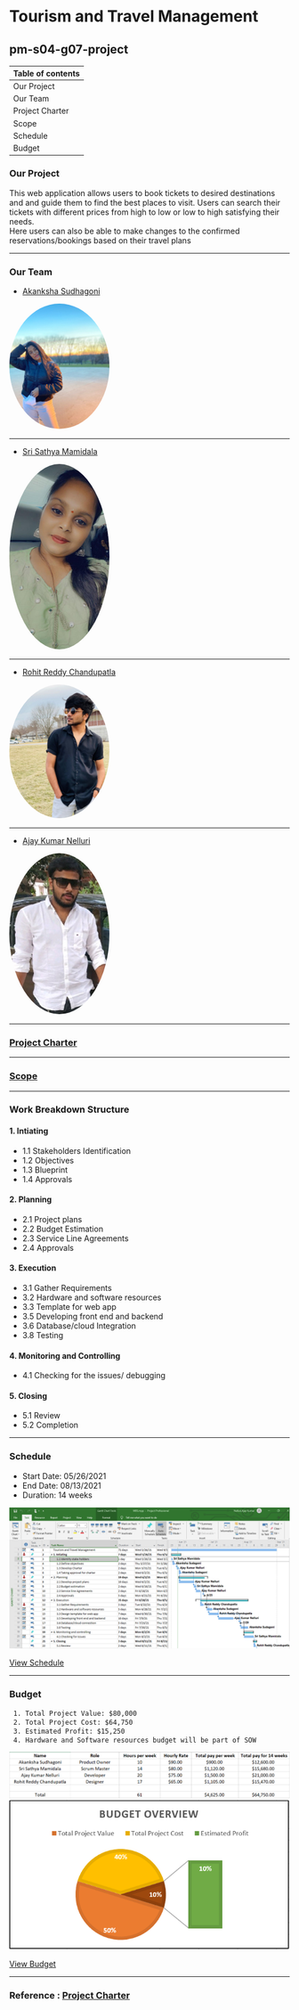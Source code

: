 # Tourism and Travel Management 
## pm-s04-g07-project

| Table of contents |
|-------------------|
| Our Project       |
| Our Team          |
| Project Charter   |
| Scope             |
| Schedule          |
| Budget            |

### Our Project 
<P> This web application allows users to book tickets to desired destinations and and guide them to find the best places to visit. Users can search their tickets with different prices from high to low or low to high satisfying their needs.<br/>
Here users can also be able to make changes to the confirmed reservations/bookings based on their travel plans</p>

---
### Our Team

  * [Akanksha Sudhagoni](https://github.com/S542046)  
  
  
  <img src="images/Akanksha.jpg" alt="drawing" width="180" style="border-radius:50%" /> <br/>
  
  ---


  * [Sri Sathya Mamidala](https://github.com/srisathyamamidala)
  

  <img src="images/sathya.jpeg" alt="drawing" width="180" style="border-radius:50%" />  <br/>
  
  ---


  * [Rohit Reddy Chandupatla](https://github.com/Rohitreddz)
  
   
   <img src="images/Rohit.jpg" alt="drawing" width="180" style="border-radius:50%" /> <br/>
   
   ---


  * [Ajay Kumar Nelluri](https://github.com/Ajay-Nelluri)
  

  <img src="images/Ajay.jfif" alt="drawing" width="180" style="border-radius:50%" /> <br/>
  
  ---

### [Project Charter](/scope/Charter.md)

---

### [Scope](https://github.com/Rohitreddz/pm-s04-g07-project/tree/main/scope) <br/>

---
### Work Breakdown Structure

#### 1. Intiating
* 1.1 Stakeholders Identification
* 1.2 Objectives
* 1.3 Blueprint
* 1.4 Approvals

#### 2. Planning
* 2.1 Project plans
* 2.2 Budget Estimation
* 2.3 Service Line Agreements
* 2.4 Approvals 

#### 3. Execution
* 3.1 Gather Requirements
* 3.2 Hardware and software resources
* 3.3 Template for web app
* 3.5 Developing front end and backend
* 3.6 Database/cloud Integration
* 3.8 Testing

#### 4. Monitoring and Controlling
* 4.1 Checking for the issues/ debugging

#### 5. Closing
* 5.1 Review
* 5.2 Completion

---

     
### Schedule

  * Start Date: 05/26/2021
  * End Date: 08/13/2021
  * Duration: 14 weeks
  
  <img src="/schedule/Updated.PNG" alt="Schedule1"/>
  
  [View Schedule](https://github.com/Rohitreddz/pm-s04-g07-project/tree/main/schedule)  
  
  ---
    
### Budget

     1. Total Project Value: $80,000 
     2. Total Project Cost: $64,750 
     3. Estimated Profit: $15,250 
     4. Hardware and Software resources budget will be part of SOW

<img src="/Budget/Budget.PNG" alt="Project Budget"/>

<img src="/Budget/Image.PNG" alt="Project Budget1"/>

[View Budget](https://github.com/Rohitreddz/pm-s04-g07-project/tree/main/Budget)

---

### Reference : [Project Charter](https://www.stakeholdermap.com/project-templates/sample-project-charter.html)
